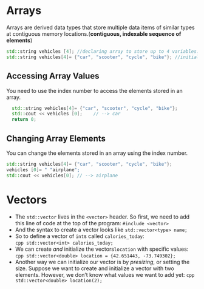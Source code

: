 # Arrays
Arrays are derived data types that store multiple data items of similar types at contiguous memory locations.(**contiguous, indexable sequence of elements**)
```cpp
std::string vehicles [4]; //declaring array to store up to 4 variables.
std::string vehicles[4]= {"car", "scooter", "cycle", "bike"}; //initializing the array
```
## Accessing Array Values
You need to use the index number to access the elements stored in an array. 
```cpp
  std::string vehicles[4]= {"car", "scooter", "cycle", "bike"};
  std::cout << vehicles [0];    // --> car   
  return 0;
```
## Changing Array Elements
You can change the elements stored in an array using the index number. 
```cpp
std::string vehicles[4]= {"car", "scooter", "cycle", "bike"};
vehicles [0]= " "airplane";
std::cout << vehicles[0]; // --> airplane  
```
# Vectors
- The ``std::vector`` lives in the ``<vector>`` header. So first, we need to add this line of code at the top of the program: ``#include <vector>``
- And the syntax to create a vector looks like ``std::vector<type> name;``
- So to define a vector of ``int``s called ``calories_today``: <br/>
``cpp
std::vector<int> calories_today;
``
- We can create *and* initialize the vectors``location`` with specific values:
``cpp
std::vector<double> location = {42.651443, -73.749302};
``
- Another way we can initialize our vector is by *presizing*, or setting the size. Suppose we want to create and initialize a vector with two elements. However, we don’t know what values we want to add yet:
``cpp
std::vector<double> location(2);
``
